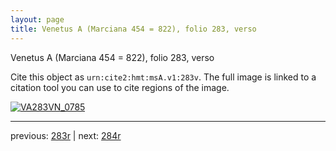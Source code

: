 ```yaml
---
layout: page
title: Venetus A (Marciana 454 = 822), folio 283, verso
---
```


Venetus A (Marciana 454 = 822), folio 283, verso

Cite this object as `urn:cite2:hmt:msA.v1:283v`.  The full image is linked to a citation tool you can use to cite regions of the image.

[![VA283VN_0785](http://www.homermultitext.org/iipsrv?IIIF=/project/homer/pyramidal/deepzoom/hmt/vaimg/2017a/VA283VN_0785.tif/full/800,/0/default.jpg)](http://www.homermultitext.org/ict2/?urn=urn:cite2:hmt:vaimg.2017a:VA283VN_0785) 

---

previous:  [283r](../283r/) | next: [284r](../284r/)